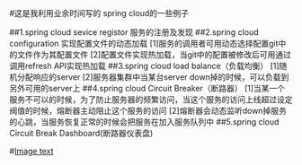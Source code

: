 #这是我利用业余时间写的 spring cloud的一些例子

##1.spring cloud sevice registor 服务的注册及发现
##2.spring cloud configuration 实现配置文件的动态加载
  [1]服务的调用者可用动态选择配置git中的文件作为其配置文件
  [2]配置文件实现热加载，当git中的配置被修改后可用通过调用refresh API实现热加载
##3.spring cloud load balance（负载均衡）
  [1]随机分配响应的server
  [2]服务器集群中当某台server down掉的时候，可以负载到另外可用的server上
##4.spring cloud Circuit Breaker（断路器）
  [1]当某一个服务不可以的时候，为了防止服务器的频繁访问，当这个服务的访问上线超过设定阀值的时候，熔断器主动阻止这个服务的访问
  [2]熔断器会动态监听down掉服务的心跳，当服务恢复正常的时候会把服务在加入服务队列中
##5.spring cloud Circuit Break Dashboard(断路器仪表盘)


#[Image text]()
